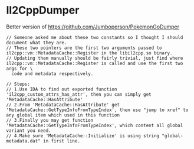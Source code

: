 # Il2CppDumper
Better version of https://github.com/Jumboperson/PokemonGoDumper

	
	// Someone asked me about these two constants so I thought I should document what they are.
	// These two pointers are the first two arguments passed to il2cpp::vm::MetadataCache::Register in the libil2cpp.so binary.
	// Updating them manually should be fairly trivial, just find where il2cpp::vm::MetadataCache::Register is called and use the first two args for \
	  code and metadata respectively.
    
    // Steps: 
    // 1.Use IDA to find out exported function 'il2cpp_custom_attrs_has_attr', then you can simply get 'MetadataCache::HasAttribute'
    // 2.From 'MetadataCache::HasAttribute' get 'MetadataCache::GetTypeInfoFromTypeIndex', then use "jump to xref" to any global item which used in this function
    // 3.Finally you may get function 'MetadataCache::GetTypeInfoFromTypeIndex', which content all global variant you need.
    // 4.Make sure 'MetadataCache::Initialize' is using string "global-metadata.dat" in first line.
